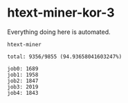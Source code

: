 # htext-miner-kor-3

Everything doing here is automated.

```
htext-miner

total: 9356/9855 (94.93658041603247%)

job0: 1689
job1: 1958
job2: 1847
job3: 2019
job4: 1843
```